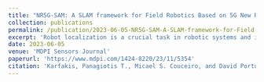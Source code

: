 ```yaml
---
title: "NR5G-SAM: A SLAM framework for Field Robotics Based on 5G New Radio"
collection: publications
permalink: /publication/2023-06-05-NR5G-SAM-A-SLAM-framework-for-Field-Robotics-Based-on-5G-New-Radio 
excerpt: 'Robot localization is a crucial task in robotic systems and is a pre-requisite for navigation. In outdoor environments, Global Navigation Satellite Systems (GNSS) have aided towards this direction, alongside laser and visual sensing. Despite their application in the field, GNSS suffers from limited availability in dense urban and rural environments. Light Detection and Ranging (LiDAR), inertial and visual methods are also prone to drift and can be susceptible to outliers due to environmental changes and illumination conditions. In this work, we propose a cellular Simultaneous Localization and Mapping (SLAM) framework based on 5G New Radio (NR) signals and inertial measurements for mobile robot localization with several gNodeB stations. The method outputs the pose of the robot along with a radio signal map based on the Received Signal Strength Indicator (RSSI) measurements for correction purposes. We then perform benchmarking against LiDAR-Inertial Odometry Smoothing and Mapping (LIO-SAM), a state-of-the-art LiDAR SLAM method, comparing performance via a simulator ground truth reference. Two experimental setups are presented and discussed using the sub-6 GHz and mmWave frequency bands for communication, while the transmission is based on down-link (DL) signals. Our results show that 5G positioning can be utilized for radio SLAM, providing increased robustness in outdoor environments and demonstrating its potential to assist in robot localization, as an additional absolute source of information when LiDAR methods fail and GNSS data is unreliable.'
date: 2023-06-05
venue: 'MDPI Sensors Journal'
paperurl: 'https://www.mdpi.com/1424-8220/23/11/5354'
citation: 'Karfakis, Panagiotis T., Micael S. Couceiro, and David Portugal. 2023. "NR5G-SAM: A SLAM Framework for Field Robot Applications Based on 5G New Radio" Sensors 23, no. 11: 5354.'
---
```

